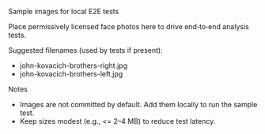 Sample images for local E2E tests

Place permissively licensed face photos here to drive end‑to‑end analysis tests.

Suggested filenames (used by tests if present):
- john-kovacich-brothers-right.jpg
- john-kovacich-brothers-left.jpg

Notes
- Images are not committed by default. Add them locally to run the sample test.
- Keep sizes modest (e.g., <= 2–4 MB) to reduce test latency.

